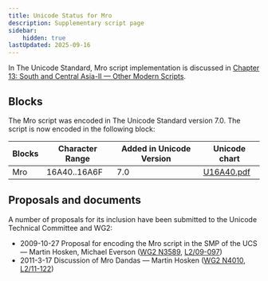 ```yaml
---
title: Unicode Status for Mro
description: Supplementary script page
sidebar:
    hidden: true
lastUpdated: 2025-09-16
---
```


In The Unicode Standard, Mro script implementation is discussed in [Chapter 13: South and Central Asia-II — Other Modern Scripts](https://www.unicode.org/versions/latest/core-spec/chapter-13/#G27701).

## Blocks

The Mro script was encoded in The Unicode Standard version 7.0. The script is now encoded in the following block:

| Blocks | Character Range | Added in Unicode Version | Unicode chart |
| ------ | --------------- | ------------------------ | ------------- |
| Mro  | 16A40..16A6F | 7.0 | [U16A40.pdf](http://www.unicode.org/charts/PDF/U16A40.pdf) |

## Proposals and documents

A number of proposals for its inclusion have been submitted to the Unicode Technical Committee and WG2:
- 2009-10-27 Proposal for encoding the Mro script in the SMP of the UCS — Martin Hosken, Michael Everson ([WG2 N3589](https://www.unicode.org/wg2/docs/n3589.pdf), [L2/09-097](http://www.unicode.org/cgi-bin/GetMatchingDocs.pl?L2/09-097))
- 2011-3-17 Discussion of Mro Dandas — Martin Hosken        ([WG2 N4010](https://www.unicode.org/wg2/docs/n4010.pdf), [L2/11-122](http://www.unicode.org/cgi-bin/GetMatchingDocs.pl?L2/11-122))
